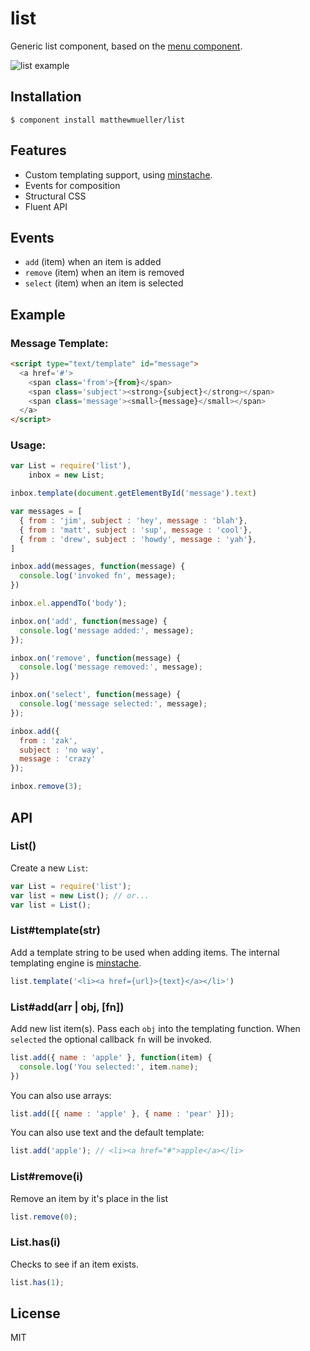
# list

Generic list component, based on the [menu component](https://github.com/component/menu).

![list example](http://f.cl.ly/items/0R073N0e1f0b0a390z3Y/Screen%20Shot%202012-10-21%20at%201.51.31%20PM.png)
  
## Installation

    $ component install matthewmueller/list

## Features

* Custom templating support, using [minstache](https://github.com/visionmedia/minstache).
* Events for composition
* Structural CSS
* Fluent API

## Events

* `add` (item) when an item is added
* `remove` (item) when an item is removed
* `select` (item) when an item is selected

## Example

### Message Template:

```html
<script type="text/template" id="message">
  <a href='#'>
    <span class='from'>{from}</span>
    <span class='subject'><strong>{subject}</strong></span>
    <span class='message'><small>{message}</small></span>
  </a>
</script>
```

### Usage:

```js
var List = require('list'),
    inbox = new List;

inbox.template(document.getElementById('message').text)

var messages = [
  { from : 'jim', subject : 'hey', message : 'blah'},
  { from : 'matt', subject : 'sup', message : 'cool'},
  { from : 'drew', subject : 'howdy', message : 'yah'},
]

inbox.add(messages, function(message) {
  console.log('invoked fn', message);
})

inbox.el.appendTo('body');

inbox.on('add', function(message) {
  console.log('message added:', message);
});

inbox.on('remove', function(message) {
  console.log('message removed:', message);
})

inbox.on('select', function(message) {
  console.log('message selected:', message);
});

inbox.add({
  from : 'zak',
  subject : 'no way',
  message : 'crazy'
});

inbox.remove(3);
```

## API 

### List()

Create a new `List`:

```js
var List = require('list');
var list = new List(); // or...
var list = List();
```

### List#template(str)

Add a template string to be used when adding items. The internal templating engine is [minstache](https://github.com/visionmedia/minstache).

```js
list.template('<li><a href={url}>{text}</a></li>')
```

### List#add(arr | obj, [fn])

Add new list item(s). Pass each `obj` into the templating function. When `selected` the optional callback `fn` will be invoked.

```js
list.add({ name : 'apple' }, function(item) {
  console.log('You selected:', item.name);
})
```

You can also use arrays:

```js
list.add([{ name : 'apple' }, { name : 'pear' }]);
```

You can also use text and the default template:

```js
list.add('apple'); // <li><a href="#">apple</a></li>
```

### List#remove(i)

Remove an item by it's place in the list

```js
list.remove(0);
```

### List.has(i)

Checks to see if an item exists.

```js
list.has(1);
```

## License

  MIT
